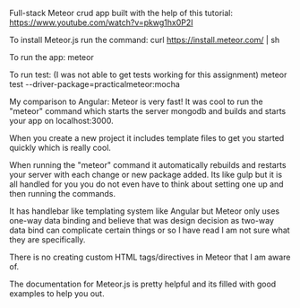 Full-stack Meteor crud app built with the help of this tutorial:
https://www.youtube.com/watch?v=pkwg1hx0P2I

To install Meteor.js run the command:
curl https://install.meteor.com/ | sh

To run the app:
meteor

To run test: (I was not able to get tests working for this assignment)
meteor test --driver-package=practicalmeteor:mocha

My comparison to Angular:
  Meteor is very fast! It was cool to run the "meteor" command which starts the server mongodb and builds and starts your app on localhost:3000.

  When you create a new project it includes template files to get you started quickly which is really cool.

  When running the "meteor" command it automatically rebuilds and restarts your server with each change or new package added. Its like gulp but it is all handled for you you do not even have to think about setting one up and then running the commands.

  It has handlebar like templating system like Angular but Meteor only uses one-way data binding and believe that was design decision as two-way data bind can complicate certain things or so I have read I am not sure what they are specifically.

  There is no creating custom HTML tags/directives in Meteor that I am aware of.

  The documentation for Meteor.js is pretty helpful and its filled with good examples to help you out.
